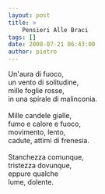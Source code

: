 ```yaml
---
layout: post
title: >
    Pensieri Alle Braci
tags: []
date: 2008-07-21 06:43:00
author: pietro
---
```

Un'aura di fuoco,<br/>un vento di solitudine,<br/>mille foglie rosse,<br/>in una spirale di malinconia.<br/><br/>Mille candele gialle,<br/>fumo e calore e fuoco,<br/>movimento, lento,<br/>cadute, attimi di frenesia.<br/><br/>Stanchezza comunque,<br/>tristezza dovunque,<br/>eppure qualche<br/>lume, dolente.

